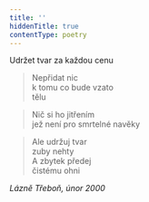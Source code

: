 ```yaml
---
title: ''
hiddenTitle: true
contentType: poetry
---
```


<section>

>   

</section>

<section>

>   

</section>

<section>

Udržet tvar za každou cenu

> Nepřidat nic  
> k tomu co bude vzato  
> tělu

</section>

<section>

> Nič si ho jitřením  
> jež není pro smrtelné navěky

</section>

<section>

> Ale udržuj tvar  
> zuby nehty  
> A zbytek předej  
> čistému ohni

</section>

<section>

_Lázně Třeboň, únor 2000_

</section>
